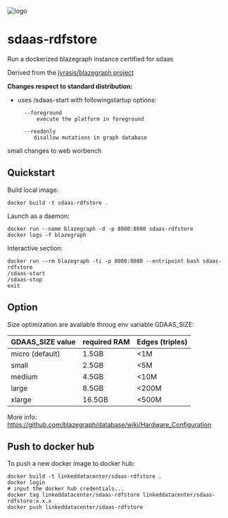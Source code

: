 ![logo](http://linkeddata.center/resources/v4/logo/Logo-colori-trasp_oriz-640x220.png)

# sdaas-rdfstore
Run a dockerized blazegraph instance certified for sdaas

Derived from the [lyrasis/blazegraph project](https://github.com/lyrasis/docker-blazegraph) 

**Changes respect to standard distribution:**

- uses /sdaas-start  with followingstartup options:
		
		--foreground
			execute the platform in foreground
		
		--readonly
		   disallow mutations in graph database

small changes to web worbench

## Quickstart

Build local image:

	docker build -t sdaas-rdfstore .

Launch as a daemon:

	docker run --name blazegraph -d -p 8080:8080 sdaas-rdfstore
	docker logs -f blazegraph


Interactive section:
	
	docker run --rm blazegraph -ti -p 8080:8080 --entripoint bash sdaas-rdfstore
	/sdaas-start
	/sdaas-stop
	exit

## Option

Size optimization are available throug env variable GDAAS_SIZE:

| GDAAS_SIZE value | required RAM | Edges (triples) |
|------------------|--------------|-----------------|
| micro (default)  | 1.5GB        | <1M             |
| small            | 2.5GB        | <5M             |
| medium           | 4.5GB        | <10M            |
| large            | 8.5GB        | <200M           |
| xlarge           | 16.5GB       | <500M           |

More info: https://github.com/blazegraph/database/wiki/Hardware_Configuration

## Push to docker hub

To push a new docker image to docker hub:

```
docker build -t linkeddatacenter/sdaas-rdfstore .
docker login
# input the docker hub credentials...
docker tag linkeddatacenter/sdaas-rdfstore linkeddatacenter/sdaas-rdfstore:x.x.x
docker push linkeddatacenter/sdaas-rdfstore
```

